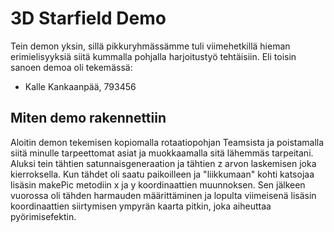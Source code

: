# 3D Starfield Demo

Tein demon yksin, sillä pikkuryhmässämme tuli viimehetkillä hieman erimielisyyksiä siitä kummalla pohjalla
harjoitustyö tehtäisiin. Eli toisin sanoen demoa oli tekemässä:
- Kalle Kankaanpää, 793456

## Miten demo rakennettiin

Aloitin demon tekemisen kopiomalla rotaatiopohjan Teamsista ja poistamalla siitä minulle tarpeettomat asiat ja
muokkaamalla sitä lähemmäs tarpeitani. Aluksi tein tähtien satunnaisgeneraation ja tähtien z arvon laskemisen
joka kierroksella. Kun tähdet oli saatu paikoilleen ja "liikkumaan" kohti katsojaa lisäsin makePic metodiin
x ja y koordinaattien muunnoksen. Sen jälkeen vuorossa oli tähden harmauden määrittäminen ja lopulta viimeisenä
lisäsin koordinaattien siirtymisen ympyrän kaarta pitkin, joka aiheuttaa pyörimisefektin.
